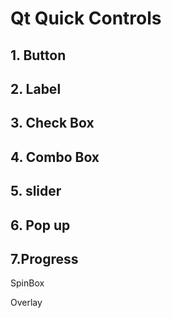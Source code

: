 # Qt Quick Controls

## 1. Button

## 2. Label

## 3. Check Box

## 4. Combo Box

## 5. slider

## 6. Pop up

## 7.Progress

SpinBox

Overlay




